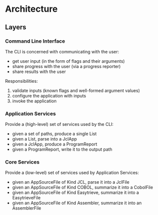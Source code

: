 # Architecture

## Layers

### Command Line Interface

The CLI is concerned with communicating with the user:
- get user input (in the form of flags and their arguments)
- share progress with the user (via a progress reporter)
- share results with the user

Responsibilities:
1. validate inputs (known flags and well-formed argument values)
2. configure the application with inputs
3. invoke the application

### Application Services

Provide a (high-level) set of services used by the CLI:
- given a set of paths, produce a single List<AppSourceFile>
- given a List<AppSourceFile>, parse into a JclApp
- given a JclApp, produce a ProgramReport
- given a ProgramReport, write it to the output path

### Core Services

Provide a (low-level) set of services used by Application Services:
- given an AppSourceFile of Kind JCL, parse it into a JclFile
- given an AppSourceFile of Kind COBOL, summarize it into a CobolFile
- given an AppSourceFile of Kind Easytrieve, summarize it into a EasytrieveFile
- given an AppSourceFile of Kind Assembler, summarize it into an AssemblerFile
